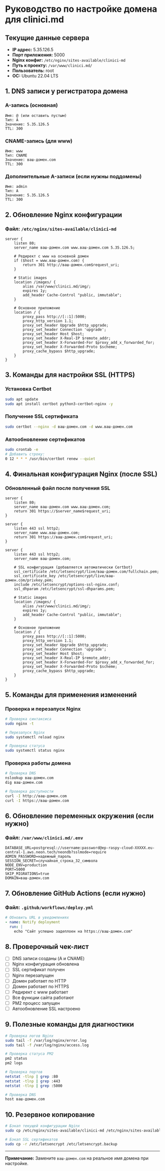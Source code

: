 # Руководство по настройке домена для clinici.md

## Текущие данные сервера
- **IP адрес:** 5.35.126.5
- **Порт приложения:** 5000
- **Nginx конфиг:** `/etc/nginx/sites-available/clinici-md`
- **Путь к проекту:** `/var/www/clinici.md/`
- **Пользователь:** root
- **ОС:** Ubuntu 22.04 LTS

## 1. DNS записи у регистратора домена

### A-запись (основная)
```
Имя: @ (или оставить пустым)
Тип: A
Значение: 5.35.126.5
TTL: 300
```

### CNAME-запись (для www)
```
Имя: www
Тип: CNAME
Значение: ваш-домен.com
TTL: 300
```

### Дополнительные A-записи (если нужны поддомены)
```
Имя: admin
Тип: A
Значение: 5.35.126.5
TTL: 300
```

## 2. Обновление Nginx конфигурации

### Файл: `/etc/nginx/sites-available/clinici-md`

```nginx
server {
    listen 80;
    server_name ваш-домен.com www.ваш-домен.com 5.35.126.5;

    # Редирект с www на основной домен
    if ($host = www.ваш-домен.com) {
        return 301 http://ваш-домен.com$request_uri;
    }

    # Static images
    location /images/ {
        alias /var/www/clinici.md/img/;
        expires 1y;
        add_header Cache-Control "public, immutable";
    }

    # Основное приложение
    location / {
        proxy_pass http://[::1]:5000;
        proxy_http_version 1.1;
        proxy_set_header Upgrade $http_upgrade;
        proxy_set_header Connection 'upgrade';
        proxy_set_header Host $host;
        proxy_set_header X-Real-IP $remote_addr;
        proxy_set_header X-Forwarded-For $proxy_add_x_forwarded_for;
        proxy_set_header X-Forwarded-Proto $scheme;
        proxy_cache_bypass $http_upgrade;
    }
}
```

## 3. Команды для настройки SSL (HTTPS)

### Установка Certbot
```bash
sudo apt update
sudo apt install certbot python3-certbot-nginx -y
```

### Получение SSL сертификата
```bash
sudo certbot --nginx -d ваш-домен.com -d www.ваш-домен.com
```

### Автообновление сертификатов
```bash
sudo crontab -e
# Добавить строку:
0 12 * * * /usr/bin/certbot renew --quiet
```

## 4. Финальная конфигурация Nginx (после SSL)

### Обновленный файл после получения SSL
```nginx
server {
    listen 80;
    server_name ваш-домен.com www.ваш-домен.com;
    return 301 https://$server_name$request_uri;
}

server {
    listen 443 ssl http2;
    server_name www.ваш-домен.com;
    return 301 https://ваш-домен.com$request_uri;
}

server {
    listen 443 ssl http2;
    server_name ваш-домен.com;

    # SSL конфигурация (добавляется автоматически Certbot)
    ssl_certificate /etc/letsencrypt/live/ваш-домен.com/fullchain.pem;
    ssl_certificate_key /etc/letsencrypt/live/ваш-домен.com/privkey.pem;
    include /etc/letsencrypt/options-ssl-nginx.conf;
    ssl_dhparam /etc/letsencrypt/ssl-dhparams.pem;

    # Static images
    location /images/ {
        alias /var/www/clinici.md/img/;
        expires 1y;
        add_header Cache-Control "public, immutable";
    }

    # Основное приложение
    location / {
        proxy_pass http://[::1]:5000;
        proxy_http_version 1.1;
        proxy_set_header Upgrade $http_upgrade;
        proxy_set_header Connection 'upgrade';
        proxy_set_header Host $host;
        proxy_set_header X-Real-IP $remote_addr;
        proxy_set_header X-Forwarded-For $proxy_add_x_forwarded_for;
        proxy_set_header X-Forwarded-Proto $scheme;
        proxy_cache_bypass $http_upgrade;
    }
}
```

## 5. Команды для применения изменений

### Проверка и перезапуск Nginx
```bash
# Проверка синтаксиса
sudo nginx -t

# Перезапуск Nginx
sudo systemctl reload nginx

# Проверка статуса
sudo systemctl status nginx
```

### Проверка работы домена
```bash
# Проверка DNS
nslookup ваш-домен.com
dig ваш-домен.com

# Проверка доступности
curl -I http://ваш-домен.com
curl -I https://ваш-домен.com
```

## 6. Обновление переменных окружения (если нужно)

### Файл: `/var/www/clinici.md/.env`
```env
DATABASE_URL=postgresql://username:password@ep-raspy-cloud-XXXXX.eu-central-1.aws.neon.tech/neondb?sslmode=require
ADMIN_PASSWORD=надежный_пароль
SESSION_SECRET=случайная_строка_32_символа
NODE_ENV=production
PORT=5000
SKIP_MIGRATIONS=true
DOMAIN=ваш-домен.com
```

## 7. Обновление GitHub Actions (если нужно)

### Файл: `.github/workflows/deploy.yml`
```yaml
# Обновить URL в уведомлениях
- name: Notify deployment
  run: |
    echo "Сайт успешно задеплоен на https://ваш-домен.com"
```

## 8. Проверочный чек-лист

- [ ] DNS записи созданы (A и CNAME)
- [ ] Nginx конфигурация обновлена
- [ ] SSL сертификат получен
- [ ] Nginx перезапущен
- [ ] Домен работает по HTTP
- [ ] Домен работает по HTTPS
- [ ] Редирект с www работает
- [ ] Все функции сайта работают
- [ ] PM2 процесс запущен
- [ ] Автообновление SSL настроено

## 9. Полезные команды для диагностики

```bash
# Проверка логов Nginx
sudo tail -f /var/log/nginx/error.log
sudo tail -f /var/log/nginx/access.log

# Проверка статуса PM2
pm2 status
pm2 logs

# Проверка портов
netstat -tlnp | grep :80
netstat -tlnp | grep :443
netstat -tlnp | grep :5000

# Проверка DNS
host ваш-домен.com
```

## 10. Резервное копирование

```bash
# Бэкап текущей конфигурации Nginx
sudo cp /etc/nginx/sites-available/clinici-md /etc/nginx/sites-available/clinici-md.backup

# Бэкап SSL сертификатов
sudo cp -r /etc/letsencrypt /etc/letsencrypt.backup
```

---

**Примечание:** Замените `ваш-домен.com` на реальное имя домена при настройке.
